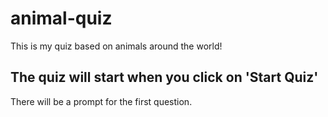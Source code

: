 # animal-quiz
This is my quiz based on animals around the world!

## The quiz will start when you click on 'Start Quiz'

There will be a prompt for the first question.
